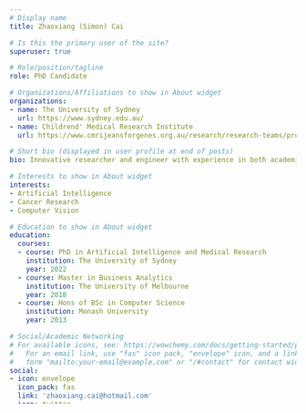 ```yaml
---
# Display name
title: Zhaoxiang (Simon) Cai

# Is this the primary user of the site?
superuser: true

# Role/position/tagline
role: PhD Candidate

# Organizations/Affiliations to show in About widget
organizations:
- name: The University of Sydney
  url: https://www.sydney.edu.au/
- name: Childrend' Medical Research Institute
  url: https://www.cmrijeansforgenes.org.au/research/research-teams/procan

# Short bio (displayed in user profile at end of posts)
bio: Innovative researcher and engineer with experience in both academia and industry.

# Interests to show in About widget
interests:
- Artificial Intelligence
- Cancer Research
- Computer Vision

# Education to show in About widget
education:
  courses:
  - course: PhD in Artificial Intelligence and Medical Research
    institution: The University of Sydney
    year: 2022
  - course: Master in Business Analytics
    institution: The University of Melbourne
    year: 2018
  - course: Hons of BSc in Computer Science
    institution: Monash University
    year: 2013

# Social/Academic Networking
# For available icons, see: https://wowchemy.com/docs/getting-started/page-builder/#icons
#   For an email link, use "fas" icon pack, "envelope" icon, and a link in the
#   form "mailto:your-email@example.com" or "/#contact" for contact widget.
social:
- icon: envelope
  icon_pack: fas
  link: 'zhaoxiang.cai@hotmail.com'
- icon: twitter
  icon_pack: fab
  link: https://twitter.com/olimon660
- icon: graduation-cap  # Alternatively, use `google-scholar` icon from `ai` icon pack
  icon_pack: fas
  link: https://scholar.google.com/citations?user=J-pGEioAAAAJ&hl=en
- icon: github
  icon_pack: fab
  link: https://github.com/Olimon660
- icon: linkedin
  icon_pack: fab
  link: https://www.linkedin.com/in/zhaoxiang-cai/

# Link to a PDF of your resume/CV.
# To use: copy your resume to `static/uploads/resume.pdf`, enable `ai` icons in `params.toml`, 
# and uncomment the lines below.
# - icon: cv
#   icon_pack: ai
#   link: uploads/resume.pdf

# Enter email to display Gravatar (if Gravatar enabled in Config)
email: ""

# Highlight the author in author lists? (true/false)
highlight_name: true
---
```


Innovative researcher and engineer with experience in both academia and industry. Worked on extremely large-scale systems while working for Goldman Sachs and world-leading international research projects during PhD. Always passionate about taking cutting-edge research outcome into usable products, especially in healthcare industry. Enjoy playing the piano, skiing and badminton in spare time.

{{< icon name="download" pack="fas" >}} Download my {{< staticref "uploads/Zhaoxiang Cai CV - general.pdf" "newtab" >}}resumé{{< /staticref >}}.

